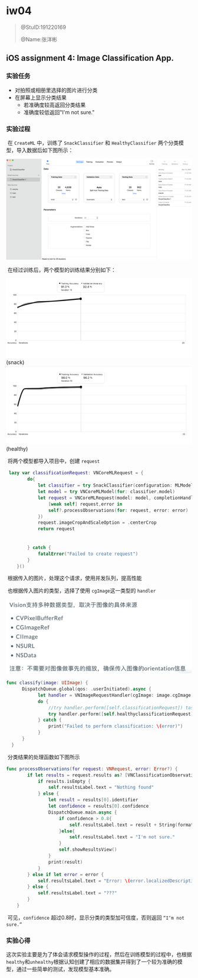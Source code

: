 # iw04

> @StuID:191220169
>
> @Name:张洋彬 

## iOS assignment 4: Image Classification App.

### 实验任务

- 对拍照或相册里选择的图片进行分类
- 在屏幕上显示分类结果
  - 若准确度较高返回分类结果
  - 准确度较低返回"I'm not sure."



### 实验过程

​	在 `CreateML` 中，训练了 `SnackClassifier` 和 `HealthyClassifier` 两个分类模型，导入数据后如下图所示：

![1](pic/1.png)

​	在经过训练后，两个模型的训练结果分别如下：

![snack](pic/3.png)
(snack)
![healthy](pic/2.png)
(healthy)

​	将两个模型都导入项目中，创建 `request`

```swift
 lazy var classificationRequest: VNCoreMLRequest = {
        do{
            let classifier = try SnackClassifier(configuration: MLModelConfiguration())
            let model = try VNCoreMLModel(for: classifier.model)
            let request = VNCoreMLRequest(model: model, completionHandler: {
                [weak self] request,error in
                self?.processObservations(for: request, error: error)
            })
            request.imageCropAndScaleOption = .centerCrop
            return request
            
            
        } catch {
            fatalError("Failed to create request")
        }
    }()
```
​	根据传入的图片，处理这个请求，使用并发队列，提高性能

​	也根据传入图片的类型，选择了使用 `cgImage`这一类型的 `handler`

![4](./pic/4.png)

```swift
func classify(image: UIImage) {
      DispatchQueue.global(qos: .userInitiated).async {
            let handler = VNImageRequestHandler(cgImage: image.cgImage!)
            do {
                //try handler.perform([self.classificationRequest]) task1
                try handler.perform([self.healthyclassificationRequest])//task2
            } catch {
                print("Failed to perform classification: \(error)")
            }
      }
  }
```
​	分类结果的处理函数如下图所示
```swift
func processObservations(for request: VNRequest, error: Error?) {
        if let results = request.results as? [VNClassificationObservation] {
            if results.isEmpty {
                self.resultsLabel.text = "Nothing found"
            } else {
                let result = results[0].identifier
                let confidence = results[0].confidence
                DispatchQueue.main.async {
                    if confidence > 0.8{
                        self.resultsLabel.text = result + String(format: "   %.1f%%", confidence * 100)
                    }else{
                        self.resultsLabel.text = "I'm not sure."
                    }
                    self.showResultsView()
                }
                print(result)
            }
        } else if let error = error {
            self.resultsLabel.text = "Error: \(error.localizedDescription)"
        } else {
            self.resultsLabel.text = "???"
        }
    }
```

​	可见，`confidence` 超过0.8时，显示分类的类型加可信度，否则返回 `“I‘m not sure.”`



### 实验心得

​	这次实验主要是为了体会请求模型操作的过程，然后在训练模型的过程中，也根据 `healthy`和`unhealthy`根据认知创建了相应的数据集并得到了一个较为准确的模型，通过一些简单的测试，发现模型基本准确。

